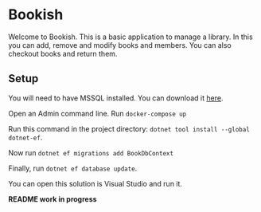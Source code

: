 # Bookish #

Welcome to Bookish. This is a basic application to manage a library. In this you can add, remove and modify books and members. You can also checkout books and return them.

## Setup

You will need to have MSSQL installed. You can download it [here](https://www.microsoft.com/en-gb/sql-server/sql-server-downloads?rtc=1).

Open an Admin command line.
Run `docker-compose up`

Run this command in the project directory: `dotnet tool install --global dotnet-ef`.

Now run `dotnet ef migrations add BookDbContext`

Finally, run `dotnet ef database update`.

You can open this solution is Visual Studio and run it.

**README work in progress**
